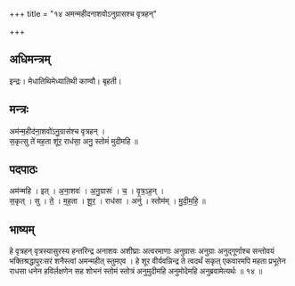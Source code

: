 +++
title = "१४ अमन्महीदनाशवोऽनुग्रासश्च वृत्रहन्"

+++
## अधिमन्त्रम्
इन्द्रः। मेधातिथिमेध्यातिथी काण्वौ। बृहती।

## मन्त्रः
अम॑न्म॒हीद॑ना॒शवो॑ऽनु॒ग्रास॑श्च वृत्रहन् ।  
स॒कृत्सु ते॑ मह॒ता शू॑र॒ राध॑सा॒ अनु॒ स्तोमं॑ मुदीमहि ॥

## पदपाठः
अम॑न्महि । इत् । अ॒ना॒शवः॑ । अ॒नु॒ग्रासः॑ । च॒ । वृ॒त्र॒ऽह॒न् ।  
स॒कृत् । सु । ते॒ । म॒ह॒ता । शू॒र॒ । राध॑सा । अनु॑ । स्तोम॑म् । मु॒दी॒म॒हि॒ ॥

## भाष्यम्
हे वृत्रहन् वृत्रस्यासुरस्य हन्तरिन्द्र अनाशवः अशीघ्राः अत्वरमाणाः अनुग्रासः अनुग्राः अनुद्गूर्णाश्च सन्तोवयं भक्तिश्रद्धापुरःसरं शनैस्त्वां अमन्महीत् स्तुमएव । हे शूर वीर्यवन्निन्द्र ते त्वदर्थं सकृत् एकवारमपि महता प्रभूतेन राधसा धनेन हविर्लक्षणेन सह शोभनं स्तोमं स्तोत्रं अनुमुदीमहि अनुमोदेमहि अनुब्रवामेत्यर्थः ॥ १४ ॥